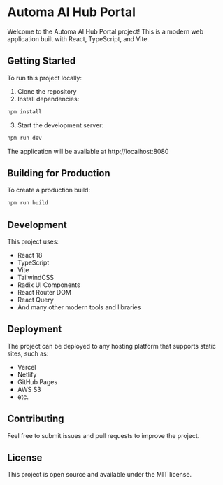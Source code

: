 # Automa AI Hub Portal

Welcome to the Automa AI Hub Portal project! This is a modern web application built with React, TypeScript, and Vite.

## Getting Started

To run this project locally:

1. Clone the repository
2. Install dependencies:
```bash
npm install
```
3. Start the development server:
```bash
npm run dev
```

The application will be available at http://localhost:8080

## Building for Production

To create a production build:

```bash
npm run build
```

## Development

This project uses:
- React 18
- TypeScript
- Vite
- TailwindCSS
- Radix UI Components
- React Router DOM
- React Query
- And many other modern tools and libraries

## Deployment

The project can be deployed to any hosting platform that supports static sites, such as:
- Vercel
- Netlify
- GitHub Pages
- AWS S3
- etc.

## Contributing

Feel free to submit issues and pull requests to improve the project.

## License

This project is open source and available under the MIT license.
